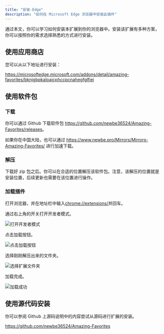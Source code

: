```yaml
---
title: "安装-Edge"
description: "如何在 Microsoft Edge 浏览器中安装此插件"
---
```


通过本文，你可以学习如何安装本扩展到你的浏览器中。安装该扩展有多种方案，你可以按照你的需求选择熟悉的方式进行安装。

## 使用应用商店

您可以从以下地址进行安装：

<https://microsoftedge.microsoft.com/addons/detail/amazing-favorites/bknjgbpkaloajcphccpcnahegfglfiei>

## 使用软件包

### 下载

你可以通过 Github 下载软件包 <https://github.com/newbe36524/Amazing-Favorites/releases>。

如果你在中国大陆，也可以通过 <https://www.newbe.pro/Mirrors/Mirrors-Amazing-Favorites/> 进行加速下载。

### 解压

下载好 zip 包之后。你可以在合适的位置解压该软件包。注意，该解压的位置就是安装位置，后续更新也需要在该位置进行操作。

### 加载插件

打开浏览器，并在地址栏中输入<chrome://extensions/>并回车。

通过右上角的开关打开开发者模式。

![打开开发者模式](/images/20210605-011.png)

点击加载按钮。

![点击加载按钮](/images/20210605-012.png)

选择刚刚解压出来的文件夹。

![选择扩展文件夹](/images/20210605-006.png)

加载完成。

![加载成功](/images/20210605-013.png)

## 使用源代码安装

你可以参阅 Github 上源码说明中的内容尝试从源码进行扩展的安装。

<https://github.com/newbe36524/Amazing-Favorites>
